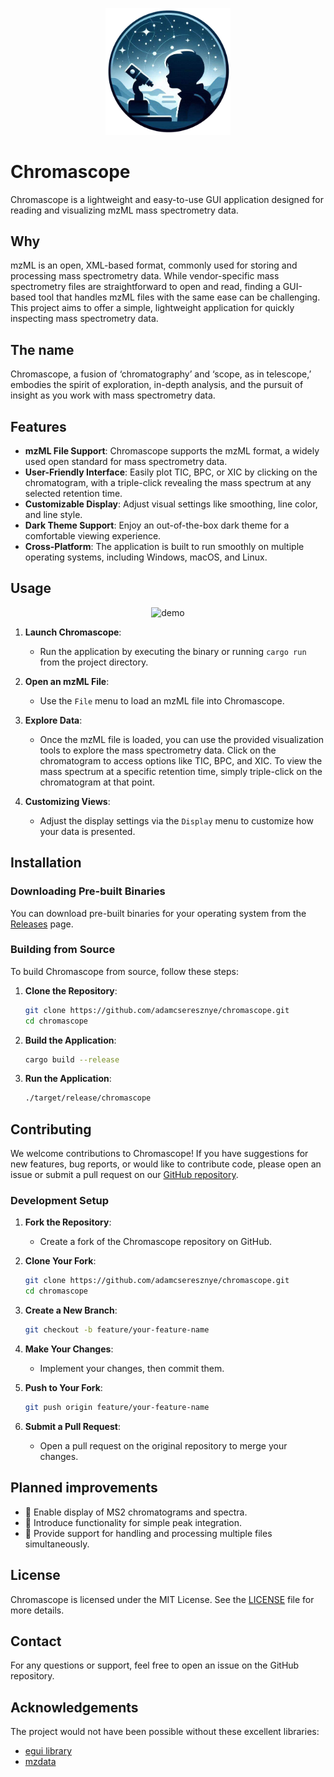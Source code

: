 <p align="center">
<img src="assets/original_icons/logo1.png" alt="Chromascope logo" width="200" />
</p>

# Chromascope

Chromascope is a lightweight and easy-to-use GUI application designed for reading and visualizing mzML mass spectrometry data.

## Why

mzML is an open, XML-based format, commonly used for storing and processing mass spectrometry data. While vendor-specific mass spectrometry files are straightforward to open and read, finding a GUI-based tool that handles mzML files with the same ease can be challenging. This project aims to offer a simple, lightweight application for quickly inspecting mass spectrometry data.

## The name

Chromascope, a fusion of ‘chromatography’ and ‘scope, as in telescope,’ embodies the spirit of exploration, in-depth analysis, and the pursuit of insight as you work with mass spectrometry data.

## Features

- **mzML File Support**: Chromascope supports the mzML format, a widely used open standard for mass spectrometry data.
- **User-Friendly Interface**: Easily plot TIC, BPC, or XIC by clicking on the chromatogram, with a triple-click revealing the mass spectrum at any selected retention time.
- **Customizable Display**: Adjust visual settings like smoothing, line color, and line style.
- **Dark Theme Support**: Enjoy an out-of-the-box dark theme for a comfortable viewing experience.
- **Cross-Platform**: The application is built to run smoothly on multiple operating systems, including Windows, macOS, and Linux.

## Usage

<p align="center">
<img src="assets/demo.gif" alt="demo" width="900" />
</p>

1. **Launch Chromascope**:
   - Run the application by executing the binary or running `cargo run` from the project directory.

2. **Open an mzML File**:
   - Use the `File` menu to load an mzML file into Chromascope.

3. **Explore Data**:
   - Once the mzML file is loaded, you can use the provided visualization tools to explore the mass spectrometry data. Click on the chromatogram to access options like TIC, BPC, and XIC. To view the mass spectrum at a specific retention time, simply triple-click on the chromatogram at that point.

4. **Customizing Views**:
   - Adjust the display settings via the `Display` menu to customize how your data is presented.

## Installation

### Downloading Pre-built Binaries

You can download pre-built binaries for your operating system from the [Releases](https://github.com/adamcseresznye/chromascope/releases) page.


### Building from Source

To build Chromascope from source, follow these steps:

1. **Clone the Repository**:
   ```bash
   git clone https://github.com/adamcseresznye/chromascope.git
   cd chromascope
   ```

2. **Build the Application**:
   ```bash
   cargo build --release
   ```

3. **Run the Application**:
   ```bash
   ./target/release/chromascope
   ```

## Contributing

We welcome contributions to Chromascope! If you have suggestions for new features, bug reports, or would like to contribute code, please open an issue or submit a pull request on our [GitHub repository](https://github.com/adamcseresznye/chromascope).

### Development Setup

1. **Fork the Repository**:
   - Create a fork of the Chromascope repository on GitHub.

2. **Clone Your Fork**:
   ```bash
   git clone https://github.com/adamcseresznye/chromascope.git
   cd chromascope
   ```

3. **Create a New Branch**:
   ```bash
   git checkout -b feature/your-feature-name
   ```

4. **Make Your Changes**:
   - Implement your changes, then commit them.

5. **Push to Your Fork**:
   ```bash
   git push origin feature/your-feature-name
   ```

6. **Submit a Pull Request**:
   - Open a pull request on the original repository to merge your changes.

## Planned improvements
- 🚧 Enable display of MS2 chromatograms and spectra.
- 🚧 Introduce functionality for simple peak integration.
- 🚧 Provide support for handling and processing multiple files simultaneously.

## License

Chromascope is licensed under the MIT License. See the [LICENSE](https://github.com/adamcseresznye/chromascope/blob/main/LICENSE-MIT) file for more details.

## Contact

For any questions or support, feel free to open an issue on the GitHub repository.

## Acknowledgements

The project would not have been possible without these excellent libraries:
- [egui library](https://github.com/emilk/egui) 
- [mzdata](https://github.com/mobiusklein/mzdata)